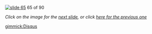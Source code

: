 [![slide 65](https://dl.dropboxusercontent.com/u/2977490/presentations/cookbook/img65.jpg)](66.md)
65 of 90

_Click on the image for the [next slide](66.md), or click [here for the previous one](64.md)_

[gimmick:Disqus](theodox-github)